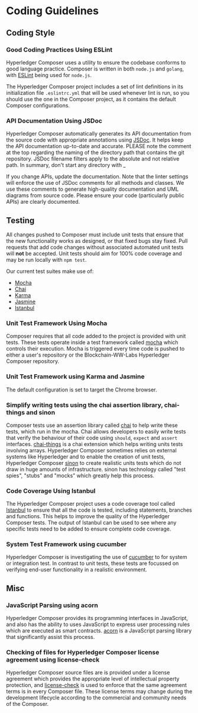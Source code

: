 # Coding Guidelines

## Coding Style

### Good Coding Practices Using ESLint

Hyperledger Composer uses a utility to ensure the codebase conforms to good language practice. Composer is written in both `node.js` and `golang`, with [ESLint](http://eslint.org/) being used for `node.js`.

The Hyperledger Composer project includes a set of lint definitions in its initialization file ``.eslintrc.yml`` that will be used whenever lint is run, so you should use the one in the Composer project, as it contains the default Composer configurations.

### API Documentation Using JSDoc

Hyperledger Composer automatically generates its API documentation from the source code with appropriate annotations using [JSDoc](https://en.wikipedia.org/wiki/JSDoc). It helps keep the API documentation up-to-date and accurate. PLEASE note the comment at the top regarding the naming of the directory path that contains the git repository. JSDoc filename filters apply to the absolute and not relative path. In summary, don't start any directory with _

If you change APIs, update the documentation. Note that the linter settings will enforce the use of JSDoc comments for all methods and classes. We use these comments to generate high-quality documentation and UML diagrams from source code. Please ensure your code (particularly public APIs) are clearly documented.

## Testing

All changes pushed to Composer must include unit tests that ensure that the new functionality works as designed, or that fixed bugs stay fixed. Pull requests that add code changes without associated automated unit tests will **not** be accepted. Unit tests should aim for 100% code coverage and may be run locally with `npm test`. 

Our current test suites make use of:

 - [Mocha](https://mochajs.org/)
 - [Chai](http://chaijs.com/)
 - [Karma](https://karma-runner.github.io/1.0/index.html)
 - [Jasmine](https://jasmine.github.io/)
 - [Istanbul](https://gotwarlost.github.io/istanbul/) 

### Unit Test Framework Using Mocha

Composer requires that all code added to the project is provided with unit tests. These tests operate inside a test framework called [mocha](https://mochajs.org/) which controls their execution. Mocha is triggered every time code is pushed to either a user's repository or the Blockchain-WW-Labs Hyperledger Composer repository.

### Unit Test Framework using Karma and Jasmine
The default configuration is set to target the Chrome browser.


### Simplify writing tests using the chai assertion library, chai-things and sinon

Composer tests use an assertion library called [chai](http://chaijs.com/) to help write these tests, which run in the mocha. Chai allows developers to easily write tests that verify the behaviour of their code using `should`, `expect` and `assert` interfaces.  [chai-things](https://www.npmjs.com/package/chai-things) is a chai extension which helps writing units tests involving arrays. Hyperledger Composer sometimes relies on external systems like Hyperledger and to enable the creation of unit tests, Hyperledger Composer [sinon](https://www.npmjs.com/package/sinon) to create realistic units tests which do not draw in huge amounts of infrastructure.  sinon has technology called "test spies", "stubs" and "mocks" which greatly help this process.

### Code Coverage Using Istanbul

The Hyperledger Composer project uses a code coverage tool called [Istanbul](https://gotwarlost.github.io/istanbul/) to ensure that all the code is tested, including statements, branches and functions. This helps to improve the quality of the Hyperledger Composer tests. The output of Istanbul can be used to see where any specific tests need to be added to ensure complete code coverage.

### System Test Framework using cucumber

Hyperledger Composer is investigating the use of [cucumber](https://www.npmjs.com/package/cucumber) to for system or integration test. In contrast to unit tests, these tests are focussed on verifying end-user functionality in a realistic environment.

## Misc

### JavaScript Parsing using acorn

Hyperledger Composer provides its programming interfaces in JavaScript, and also has the ability to uses JavaScript to express user processing rules which are executed as smart contracts.  [acorn](https://www.npmjs.com/package/acorn) is a JavaScript parsing library that significantly assist this process.

### Checking of files for Hyperledger Composer license agreement using license-check

Hyperledger Composer source files are is provided under a license agreement which provides the appropriate level of intellectual property protection, and [license-check](https://www.npmjs.com/package/license-check) is used to enforce that the same agreement terms is in every Composer file.  These license terms may change during the development lifecycle according to the commercial and community needs of the Composer.